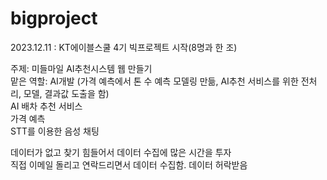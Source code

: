 # bigproject

2023.12.11 : KT에이블스쿨 4기 빅프로젝트 시작(8명과 한 조)

주제: 미들마일 AI추천시스템 웹 만들기  
맡은 역할: AI개발 (가격 예측에서 톤 수 예측 모델링 만듦, AI추천 서비스를 위한 전처리, 모델, 결과값 도출을 함)  
AI 배차 추천 서비스  
가격 예측  
STT를 이용한 음성 채팅

데이터가 없고 찾기 힘들어서 데이터 수집에 많은 시간을 투자  
직접 이메일 돌리고 연락드리면서 데이터 수집함. 데이터 허락받음
